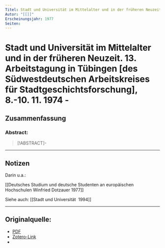 ```yaml
---
Titel: Stadt und Universität im Mittelalter und in der früheren Neuzeit. 13. Arbeitstagung in Tübingen [des Südwestdeutschen Arbeitskreises für Stadtgeschichtsforschung], 8.-10. 11. 1974
Autor: "[[]]"
Erscheinungsjahr: 1977
Seiten: 
---
```

# Stadt und Universität im Mittelalter und in der früheren Neuzeit. 13. Arbeitstagung in Tübingen [des Südwestdeutschen Arbeitskreises für Stadtgeschichtsforschung], 8.-10. 11. 1974 - 

## Zusammenfassung
### Abstract:
> [!ABSTRACT]-
> 

---
## Notizen

Darin u.a.:

[[Deutsches Studium und deutsche Studenten an europäischen Hochschulen  Winfried Dotzauer 1977]]

Siehe auch: [[Stadt und Universität  1994]]


---

## Originalquelle:
- [PDF](SydowStadtundUniversitaetimMittelalterundfrueherenNeuzeit13ArbeitstagungTuebingenSuedwestdeutschenArbeitskreisesfuerStadtgeschichtsforschung810111974.pdf)
- [Zotero-Link](zotero://select/items/@SydowStadtundUniversitaetimMittelalterundfrueherenNeuzeit13ArbeitstagungTuebingenSuedwestdeutschenArbeitskreisesfuerStadtgeschichtsforschung810111974)
- 
